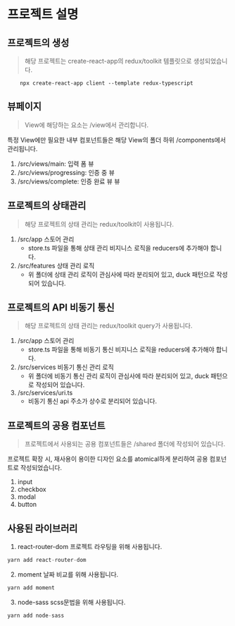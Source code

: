 # 프로젝트 설명

## 프로젝트의 생성
> 해당 프로젝트는 create-react-app의 redux/toolkit 템플릿으로 생성되었습니다.


``` shell
    npx create-react-app client --template redux-typescript
```


## 뷰페이지
> View에 해당하는 요소는 /view에서 관리합니다.


특정 View에만 필요한 내부 컴포넌트들은 해당 View의 폴더 하위 /components에서 관리됩니다.

1. /src/views/main: 입력 폼 뷰
2. /src/views/progressing: 인증 중 뷰
3. /src/views/complete: 인증 완료 뷰 뷰


## 프로젝트의 상태관리
> 해당 프로젝트의 상태 관리는 redux/toolkit이 사용됩니다.


1. /src/app 스토어 관리
    + store.ts 파일을 통해 상태 관리 비지니스 로직을 reducers에 추가해야 합니다.
2. /src/features 상태 관리 로직
    + 위 폴더에 상태 관리 로직이 관심사에 따라 분리되어 있고, duck 패턴으로 작성되어 있습니다.


## 프로젝트의 API 비동기 통신
> 해당 프로젝트의 상태 관리는 redux/toolkit query가 사용됩니다.


1. /src/app 스토어 관리
    + store.ts 파일을 통해 비동기 통신 비지니스 로직을 reducers에 추가해야 합니다.
2. /src/services 비동기 통신 관리 로직
    + 위 폴더에 비동기 통신 관리 로직이 관심사에 따라 분리되어 있고, duck 패턴으로 작성되어 있습니다.
3. /src/services/uri.ts 
    + 비동기 통신 api 주소가 상수로 분리되어 있습니다.


## 프로젝트의 공용 컴포넌트
> 프로젝트에서 사용되는 공용 컴포넌트들은 /shared 폴더에 작성되어 있습니다.

프로젝트 확장 시, 재사용이 용이한 디자인 요소를 atomical하게 분리하여 공용 컴포넌트로 작성되었습니다.

1. input
2. checkbox
3. modal
4. button


## 사용된 라이브러리
1. react-router-dom
프로젝트 라우팅을 위해 사용됩니다.
``` javascript
yarn add react-router-dom
```
2. moment
날짜 비교를 위해 사용됩니다.
``` javascript
yarn add moment
```
3. node-sass
scss문법을 위해 사용됩니다.
``` javascript
yarn add node-sass
```
